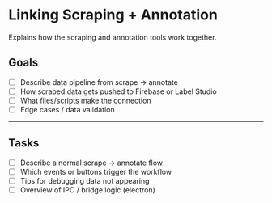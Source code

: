 #  Linking Scraping + Annotation

Explains how the scraping and annotation tools work together.

## Goals
- [ ] Describe data pipeline from scrape → annotate
- [ ] How scraped data gets pushed to Firebase or Label Studio
- [ ] What files/scripts make the connection
- [ ] Edge cases / data validation

---

## Tasks
- [ ] Describe a normal scrape → annotate flow
- [ ] Which events or buttons trigger the workflow
- [ ] Tips for debugging data not appearing
- [ ] Overview of IPC / bridge logic (electron)
